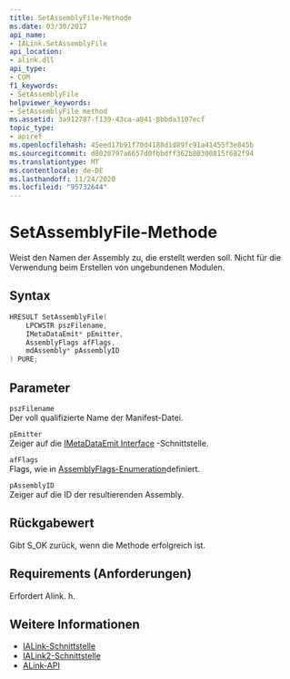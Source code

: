 ```yaml
---
title: SetAssemblyFile-Methode
ms.date: 03/30/2017
api_name:
- IALink.SetAssemblyFile
api_location:
- alink.dll
api_type:
- COM
f1_keywords:
- SetAssemblyFile
helpviewer_keywords:
- SetAssemblyFile method
ms.assetid: 3a912787-f139-43ca-a841-8bbda3107ecf
topic_type:
- apiref
ms.openlocfilehash: 45eed17b91f70d4188d1d89fc91a41455f3e845b
ms.sourcegitcommit: d8020797a6657d0fbbdff362b80300815f682f94
ms.translationtype: MT
ms.contentlocale: de-DE
ms.lasthandoff: 11/24/2020
ms.locfileid: "95732644"
---
```

# <a name="setassemblyfile-method"></a>SetAssemblyFile-Methode

Weist den Namen der Assembly zu, die erstellt werden soll. Nicht für die Verwendung beim Erstellen von ungebundenen Modulen.  
  
## <a name="syntax"></a>Syntax  
  
```cpp  
HRESULT SetAssemblyFile(  
    LPCWSTR pszFilename,  
    IMetaDataEmit* pEmitter,  
    AssemblyFlags afFlags,  
    mdAssembly* pAssemblyID  
) PURE;  
```  
  
## <a name="parameters"></a>Parameter  

 `pszFilename`  
 Der voll qualifizierte Name der Manifest-Datei.  
  
 `pEmitter`  
 Zeiger auf die [IMetaDataEmit Interface](../metadata/imetadataemit-interface.md) -Schnittstelle.  
  
 `afFlags`  
 Flags, wie in [AssemblyFlags-Enumeration](../metadata/assemblyflags-enumeration.md)definiert.  
  
 `pAssemblyID`  
 Zeiger auf die ID der resultierenden Assembly.  
  
## <a name="return-value"></a>Rückgabewert  

 Gibt S_OK zurück, wenn die Methode erfolgreich ist.  
  
## <a name="requirements"></a>Requirements (Anforderungen)  

 Erfordert Alink. h.  
  
## <a name="see-also"></a>Weitere Informationen

- [IALink-Schnittstelle](ialink-interface.md)
- [IALink2-Schnittstelle](ialink2-interface.md)
- [ALink-API](index.md)
